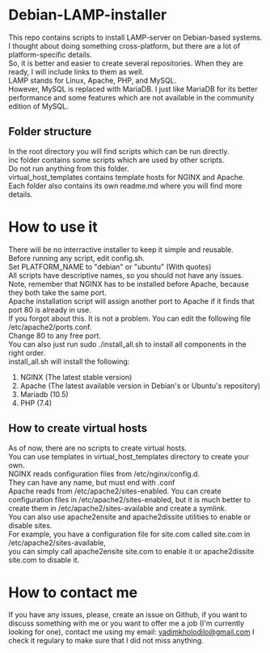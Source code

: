 # Debian-LAMP-installer
This repo contains scripts to install LAMP-server on Debian-based systems.  
I thought about doing something cross-platform, but there are a lot of platform-specific details.  
So, it is better and easier to create several repositories. When they are ready, I will include links to them as well.  
LAMP stands for Linux, Apache, PHP, and MySQL.  
However, MySQL is replaced with MariaDB. I just like MariaDB for its better performance and some features which are not available in the community edition of MySQL.  
## Folder structure
In the root directory you will find scripts which can be run directly.  
inc folder contains some scripts which are used by other scripts.  
Do not run anything from this folder.  
virtual_host_templates contains template hosts for NGINX and Apache.  
Each folder also contains its own readme.md where you will find more details.  

# How to use it
There will be no interractive installer to keep it simple and reusable.  
Before running any script, edit config.sh.  
Set PLATFORM_NAME to "debian" or "ubuntu" (With quotes)  
 All scripts  have descriptive names, so you should not have any issues.  
Note, remember that NGINX has to be installed before Apache, because they both take the same port.  
Apache installation script will assign another port to Apache if it finds that port 80 is already in use.  
If you forgot about this. It is not a problem. You can edit the following file /etc/apache2/ports.conf.  
Change 80 to any free port.  
You can also just run sudo ./install_all.sh to install all components in the right order.  
install_all.sh will install the following:
1. NGINX (The latest stable version)
2. Apache (The latest available version in Debian's or Ubuntu's repository)
3. Mariadb (10.5)
4. PHP (7.4)

## How to create virtual hosts
As of now, there are no scripts to create virtual hosts.  
You can use templates in virtual_host_templates directory to create your own.  
NGINX reads configuration files from /etc/nginx/config.d.  
They can have any name, but must end with .conf  
Apache reads from /etc/apache2/sites-enabled.
You can create configuration files in /etc/apache2/sites-enabled, but it is much better to create them in /etc/apache2/sites-available and create a symlink.  
You can also use apache2ensite and apache2dissite utilities to enable or disable sites.  
For example, you have a configuration file for site.com called site.com in /etc/apache2/sites-available,  
you can simply call apache2ensite site.com to enable it or apache2dissite site.com to disable it.

# How to contact me
If you have any issues, please, create an issue on Github, if you want to discuss something with me or you want to offer me a job (I'm currently looking for one), contact me using my email: vadimkholodilo@gmail.com
I check it regulary to make sure that I did not miss anything.
